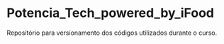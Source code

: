 # Potencia_Tech_powered_by_iFood
Repositório para versionamento dos códigos utilizados durante o curso.
